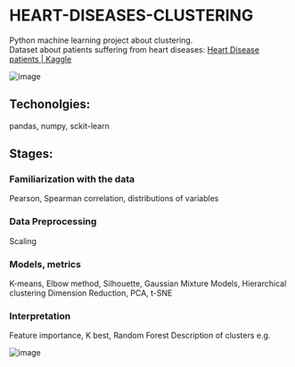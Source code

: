 # HEART-DISEASES-CLUSTERING
Python machine learning project about clustering.\
Dataset about patients suffering from heart diseases: [Heart Disease patients | Kaggle](https://www.kaggle.com/datasets/kingabzpro/heart-disease-patients?select=heart_disease_patients.csv)

![image](https://github.com/kubarrr/Heart-diseases-clustering/assets/100797029/01412a52-fcea-4107-8668-259731c5c5f2)


## Techonolgies:
pandas, numpy, sckit-learn

## Stages:

### Familiarization with the data
Pearson, Spearman correlation, distributions of variables

### Data Preprocessing
Scaling

### Models, metrics
K-means, Elbow method, Silhouette, Gaussian Mixture Models, Hierarchical clustering
Dimension Reduction, PCA, t-SNE

### Interpretation
Feature importance, K best, Random Forest
Description of clusters e.g.

![image](https://github.com/kubarrr/Heart-diseases-clustering/assets/100797029/70e8a7a9-f827-4aff-bdba-8eb6f58d1bc5)



